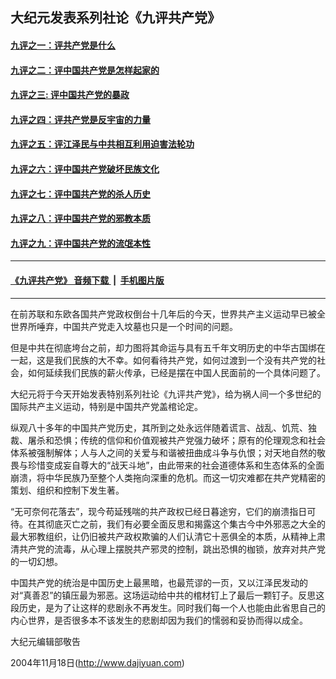 ## 大纪元发表系列社论《九评共产党》 

#### [九评之一：评共产党是什么](chapters/1.md)
#### [九评之二：评中国共产党是怎样起家的](chapters/2.md)
#### [九评之三: 评中国共产党的暴政](chapters/3.md)
#### [九评之四：评共产党是反宇宙的力量](chapters/4.md)
#### [九评之五：评江泽民与中共相互利用迫害法轮功](chapters/5.md)
#### [九评之六：评中国共产党破坏民族文化](chapters/6.md)
#### [九评之七：评中国共产党的杀人历史](chapters/7.md)
#### [九评之八：评中国共产党的邪教本质](chapters/8.md)
#### [九评之九：评中国共产党的流氓本性](chapters/9.md)

---
####  [《九评共产党》 音频下载 ](audios/README.md) &nbsp;|&nbsp; [ 手机图片版 ](resources/png.md)
--- 

在前苏联和东欧各国共产党政权倒台十几年后的今天，世界共产主义运动早已被全世界所唾弃，中国共产党走入坟墓也只是一个时间的问题。

但是中共在彻底垮台之前，却力图将其命运与具有五千年文明历史的中华古国绑在一起，这是我们民族的大不幸。如何看待共产党，如何过渡到一个没有共产党的社会，如何延续我们民族的薪火传承，已经是摆在中国人民面前的一个具体问题了。

大纪元将于今天开始发表特别系列社论《九评共产党》，给为祸人间一个多世纪的国际共产主义运动，特别是中国共产党盖棺论定。

纵观八十多年的中国共产党历史，其所到之处永远伴随着谎言、战乱、饥荒、独裁、屠杀和恐惧；传统的信仰和价值观被共产党强力破坏；原有的伦理观念和社会体系被强制解体；人与人之间的关爱与和谐被扭曲成斗争与仇恨；对天地自然的敬畏与珍惜变成妄自尊大的“战天斗地”，由此带来的社会道德体系和生态体系的全面崩溃，将中华民族乃至整个人类拖向深重的危机。而这一切灾难都在共产党精密的策划、组织和控制下发生著。

“无可奈何花落去”，现今苟延残喘的共产政权已经日暮途穷，它们的崩溃指日可待。在其彻底灭亡之前，我们有必要全面反思和揭露这个集古今中外邪恶之大全的最大邪教组织，让仍旧被共产政权欺骗的人们认清它十恶俱全的本质，从精神上肃清共产党的流毒，从心理上摆脱共产邪灵的控制，跳出恐惧的枷锁，放弃对共产党的一切幻想。

中国共产党的统治是中国历史上最黑暗，也最荒谬的一页，又以江泽民发动的对“真善忍”的镇压最为邪恶。这场运动给中共的棺材钉上了最后一颗钉子。反思这段历史，是为了让这样的悲剧永不再发生。同时我们每一个人也能由此省思自己的内心世界，是否很多本不该发生的悲剧却因为我们的懦弱和妥协而得以成全。


大纪元编辑部敬告

2004年11月18日(http://www.dajiyuan.com)
